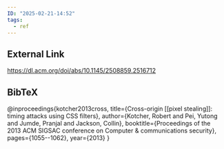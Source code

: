 ```yaml
---
ID: "2025-02-21-14:52"
tags:
  - ref
---
```

## External Link

https://dl.acm.org/doi/abs/10.1145/2508859.2516712
## BibTeX

@inproceedings{kotcher2013cross,
  title={Cross-origin [[pixel stealing]]: timing attacks using CSS filters},
  author={Kotcher, Robert and Pei, Yutong and Jumde, Pranjal and Jackson, Collin},
  booktitle={Proceedings of the 2013 ACM SIGSAC conference on Computer \& communications security},
  pages={1055--1062},
  year={2013}
}